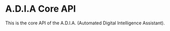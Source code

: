# A.D.I.A Core API

This is the core API of the A.D.I.A. (Automated Digital Intelligence Assistant).

